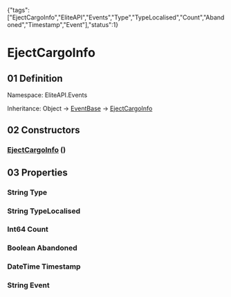 {"tags":["EjectCargoInfo","EliteAPI","Events","Type","TypeLocalised","Count","Abandoned","Timestamp","Event"],"status":1}

# EjectCargoInfo

## 01 Definition

Namespace: <span class='code'>EliteAPI.Events</span>

Inheritance: <span class='code'>Object</span> → <span class='code'>[EventBase](../../EliteAPI/Events/EventBase.html)</span> → <span class='code'>[EjectCargoInfo](../../EliteAPI/Events/EjectCargoInfo.html)</span>

## 02 Constructors

### <span class='code'>[EjectCargoInfo](../../EliteAPI/Events/EjectCargoInfo.html)</span> ()

## 03 Properties

### <span class='code'>String</span> Type

### <span class='code'>String</span> TypeLocalised

### <span class='code'>Int64</span> Count

### <span class='code'>Boolean</span> Abandoned

### <span class='code'>DateTime</span> Timestamp

### <span class='code'>String</span> Event

